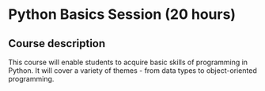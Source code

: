 # Python Basics Session (20 hours)
## Course description

This course will enable students to acquire basic skills of programming in Python. It will cover a variety of themes - from data types to object-oriented programming.